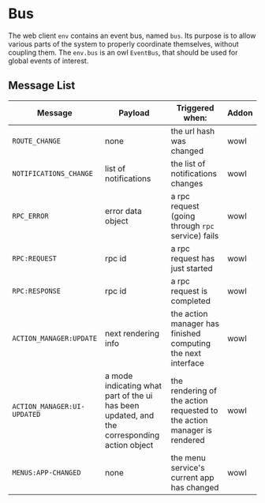 # Bus

The web client `env` contains an event bus, named `bus`. Its purpose is to allow
various parts of the system to properly coordinate themselves, without coupling
them. The `env.bus` is an owl `EventBus`, that should be used for global events
of interest.

## Message List

| Message                     | Payload                                                                                     | Triggered when:                                                         | Addon |
| --------------------------- | ------------------------------------------------------------------------------------------- | ----------------------------------------------------------------------- | ----- |
| `ROUTE_CHANGE`              | none                                                                                        | the url hash was changed                                                | wowl  |
| `NOTIFICATIONS_CHANGE`      | list of notifications                                                                       | the list of notifications changes                                       | wowl  |
| `RPC_ERROR`                 | error data object                                                                           | a rpc request (going through `rpc` service) fails                       | wowl  |
| `RPC:REQUEST`               | rpc id                                                                                      | a rpc request has just started                                        | wowl  |
| `RPC:RESPONSE`              | rpc id                                                                                      | a rpc request is completed                                      | wowl  |
| `ACTION_MANAGER:UPDATE`     | next rendering info                                                                         | the action manager has finished computing the next interface            | wowl  |
| `ACTION_MANAGER:UI-UPDATED` | a mode indicating what part of the ui has been updated, and the corresponding action object | the rendering of the action requested to the action manager is rendered | wowl  |
| `MENUS:APP-CHANGED`         | none                                                                                        | the menu service's current app has changed                              | wowl  |
